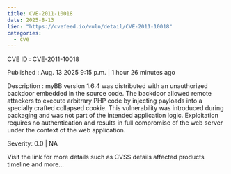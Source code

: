 ```yaml
--- 
title: CVE-2011-10018
date: 2025-8-13
lien: "https://cvefeed.io/vuln/detail/CVE-2011-10018"
categories:
  - cve
---
```


CVE ID : CVE-2011-10018

Published :  Aug. 13
2025
9:15 p.m. | 1 hour
26 minutes ago

Description : myBB version 1.6.4 was distributed with an unauthorized backdoor embedded in the source code. The backdoor allowed remote attackers to execute arbitrary PHP code by injecting payloads into a specially crafted collapsed cookie. This vulnerability was introduced during packaging and was not part of the intended application logic. Exploitation requires no authentication and results in full compromise of the web server under the context of the web application.

Severity: 0.0 | NA

Visit the link for more details
such as CVSS details
affected products
timeline
and more...
